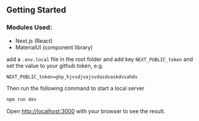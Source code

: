 ## Getting Started
### Modules Used:
- Next.js (React)
- MaterialUI (component library)

add a `.env.local` file in the root folder and add key `NEXT_PUBLIC_token` and set the value to your github token, e.g.
```env
NEXT_PUBLIC_token=ghp_hjvsdjvajsvdasdvaskdvsahdv
```
Then run the following command to start a local server
```bash
npm run dev
```

Open [http://localhost:3000](http://localhost:3000) with your browser to see the result.
